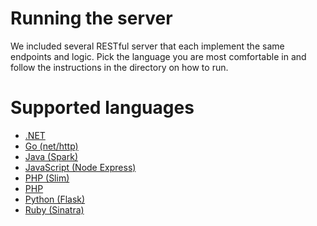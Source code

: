 # Running the server

We included several RESTful server that each implement the same endpoints and logic.
Pick the language you are most comfortable in and follow the instructions in the directory on how to run.

# Supported languages

* [.NET](dotnet/README.md)
* [Go (net/http)](go/README.md)
* [Java (Spark)](java/README.md)
* [JavaScript (Node Express)](node/README.md)
* [PHP (Slim)](php-slim/README.md)
* [PHP](php/README.md)
* [Python (Flask)](python/README.md)
* [Ruby (Sinatra)](ruby/README.md)
